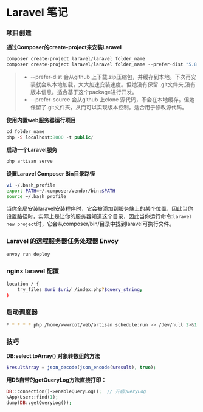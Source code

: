 # Laravel 笔记

### 项目创建
**通过Composer的create-project来安装Laravel**
```php
composer create-project laravel/laravel folder_name
composer create-project laravel/laravel folder_name --prefer-dist "5.8.*"
```
> - --prefer-dist 会从github 上下载.zip压缩包，并缓存到本地。下次再安装就会从本地加载，大大加速安装速度。但她没有保留 .git文件夹,没有版本信息。适合基于这个package进行开发。
> - --prefer-source 会从github 上clone 源代码，不会在本地缓存。但她保留了.git文件夹，从而可以实现版本控制。适合用于修改源代码。

**使用内置web服务器运行项目**
```php
cd folder_name
php -S localhost:8000 -t public/
```

**启动一个Laravel服务**
```sh
php artisan serve
```

**设置Laravel Composer Bin目录路径**
```sh
vi ~/.bash_profile
export PATH=~/.composer/vendor/bin:$PATH
source ~/.bash_profile
```
当你全局安装laravel安装程序时，它会被添加到服务端上的某个位置，因此当你设置路径时，实际上是让你的服务器知道这个目录，因此当你运行命令:`laravel new project`时，它会从composer/bin/目录中找到laravel可执行文件。

### Laravel 的远程服务器任务处理器 Envoy
```sh
envoy run deploy
```

### nginx laravel 配置
```sh
location / {
    try_files $uri $uri/ /index.php?$query_string;
}
```

### 启动调度器
```sh
* * * * * php /home/wwwroot/web/artisan schedule:run >> /dev/null 2>&1
```

### 技巧

**DB:select toArray() 对象转数组的方法**
```php
$resultArray = json_decode(json_encode($result), true);
```

**用DB自带的getQueryLog方法直接打印：**
```php
DB::connection()->enableQueryLog();  // 开启QueryLog
\App\User::find(1);
dump(DB::getQueryLog());
```
